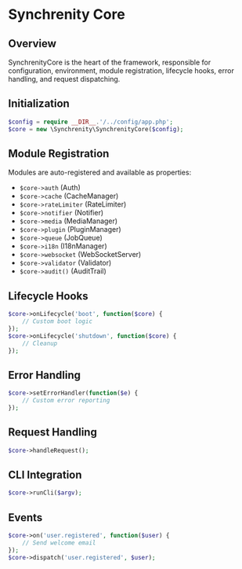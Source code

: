 # Synchrenity Core

## Overview
SynchrenityCore is the heart of the framework, responsible for configuration, environment, module registration, lifecycle hooks, error handling, and request dispatching.

## Initialization
```php
$config = require __DIR__.'/../config/app.php';
$core = new \Synchrenity\SynchrenityCore($config);
```

## Module Registration
Modules are auto-registered and available as properties:
- `$core->auth` (Auth)
- `$core->cache` (CacheManager)
- `$core->rateLimiter` (RateLimiter)
- `$core->notifier` (Notifier)
- `$core->media` (MediaManager)
- `$core->plugin` (PluginManager)
- `$core->queue` (JobQueue)
- `$core->i18n` (I18nManager)
- `$core->websocket` (WebSocketServer)
- `$core->validator` (Validator)
- `$core->audit()` (AuditTrail)

## Lifecycle Hooks
```php
$core->onLifecycle('boot', function($core) {
    // Custom boot logic
});
$core->onLifecycle('shutdown', function($core) {
    // Cleanup
});
```

## Error Handling
```php
$core->setErrorHandler(function($e) {
    // Custom error reporting
});
```

## Request Handling
```php
$core->handleRequest();
```

## CLI Integration
```php
$core->runCli($argv);
```

## Events
```php
$core->on('user.registered', function($user) {
    // Send welcome email
});
$core->dispatch('user.registered', $user);
```
